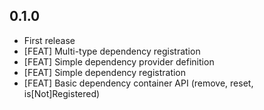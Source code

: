 ## 0.1.0

* First release
* [FEAT] Multi-type dependency registration
* [FEAT] Simple dependency provider definition
* [FEAT] Simple dependency registration
* [FEAT] Basic dependency container API (remove, reset, is[Not]Registered)
